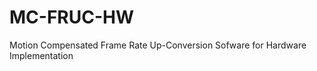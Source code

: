 MC-FRUC-HW
==========

Motion Compensated Frame Rate Up-Conversion Sofware for Hardware Implementation
